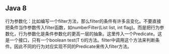 ## Java 8
行为参数化：比如编写一个filter方法，那么filter的条件有许多且变化。不要直接把条件当作参数传入filter函数，如numberFilter(List<Number> list, int flag)。而是把行为参数化，行为参数化是条件参数化的更高一层的抽象。这里传入一个Predicate。这是一个接口，只有一个boolean test(T t)的方法。filter中调用这个方法来判断条件。因此不同的行为对应实现不同的Predicate来传入filter方法。